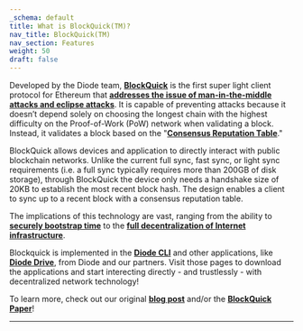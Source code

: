 ```yaml
---
_schema: default
title: What is BlockQuick(TM)?
nav_title: BlockQuick(TM)
nav_section: Features
weight: 50
draft: false
---
```

Developed by the Diode team, <a href="https://diode.io/burning-platform-pki/blockquick-super-light-blockchain-client-for-trustless-time-19144/" target="_blank" rel="noopener"><strong>BlockQuick</strong></a> is the first super light client protocol for Ethereum that <a href="https://diode.io/blockchain/how-blockquick-super-light-client-protocol-can-help-mitigate-eclipse-attacks-19161/" target="_blank" rel="noopener"><strong>addresses the issue of man-in-the-middle attacks and eclipse attacks</strong></a>. It is capable of preventing attacks because it doesn’t depend solely on choosing the longest chain with the highest difficulty on the Proof-of-Work (PoW) network when validating a block. Instead, it validates a block based on the "[**Consensus Reputation Table**](https://cli.docs.diode.io/docs/features/what-is-blockquick-tm/)."

BlockQuick allows devices and application to directly interact with public blockchain networks. Unlike the current full sync, fast sync, or light sync requirements (i.e. a full sync typically requires more than 200GB of disk storage), through BlockQuick the device only needs a handshake size of 20KB to establish the most recent block hash. The design enables a client to sync up to a recent block with a consensus reputation table.

The implications of this technology are vast, ranging from the ability to <a href="https://diode.io/burning-platform-pki/why-we-cant-trust-network-time-19116/" target="_blank" rel="noopener"><strong>securely bootstrap time</strong></a> to the <a href="https://diode.io/dpki/how-decentralized-public-key-infrastructure-will-be-the-future-for-the-web-19148/" target="_blank" rel="noopener"><strong>full decentralization of Internet infrastructure</strong></a>.

Blockquick is implemented in the <a href="https://cli.docs.diode.io/" target="_blank" rel="noopener"><strong>Diode CLI</strong></a> and other applications, like [**Diode Drive**](https://app.docs.diode.io/), from Diode and our partners. Visit those pages to download the applications and start interecting directly - and trustlessly - with decentralized network technology!

To learn more, check out our original <a href="https://diode.io/burning-platform-pki/blockquick-super-light-blockchain-client-for-trustless-time-19144/" target="_blank" rel="noopener"><strong>blog post</strong></a> and/or the <a href="https://eprint.iacr.org/2019/579.pdf" target="_blank" rel="noopener"><strong>BlockQuick Paper</strong></a>!

---

&nbsp;